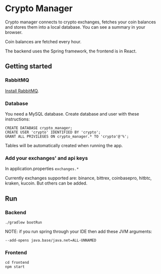 # Crypto Manager
Crypto manager connects to crypto exchanges, fetches your coin balances and stores them into a local database. You can see a summary in your browser.

Coin balances are fetched every hour.

The backend uses the Spring framework, the frontend is in React.

## Getting started
### RabbitMQ
[Install RabbitMQ](https://www.rabbitmq.com/download.html).

### Database
You need a MySQL database. Create database and user with these instructions:

    CREATE DATABASE crypto_manager;
    CREATE USER 'crypto' IDENTIFIED BY 'crypto';
    GRANT ALL PRIVILEGES ON crypto_manager.* TO 'crypto'@'%';

Tables will be automatically created when running the app.

### Add your exchanges' and api keys
In application.properties `exchanges.*`

Currently exchanges supported are: binance, bittrex, coinbasepro, hitbtc, kraken, kucoin. But others can be added.

## Run
### Backend
    ./gradlew bootRun
NOTE: if you run spring through your IDE then add these JVM arguments:

    --add-opens java.base/java.net=ALL-UNNAMED

### Frontend
    cd frontend
    npm start
